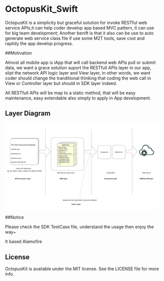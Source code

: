 # OctopusKit_Swift
 
OctopusKit is a simplicity but graceful solution for invoke RESTful web service APIs,it can help coder develop app based MVC pattern, it can use for big team development; Another benift is that it also can be use to auto generate web service class file if use some M2T tools, save cost and raplidy the app develop progress.

##Motivation

 Almost all mobile app is iApp that will call backend web APIs pull or submit data, we want a grace solution suport the RESTfull APIs layer in our app, slipt the network API logic layer and  View layer, in other words, we want coder should change the tranditional thinking that coding the web call in View or Controller layer but should in SDK layer indeed. 

 All RESTfull APIs will be map to a static method, that will be easy maintenance, easy extendable also simply to apply in App development.
 


## Layer Diagram

![image](img/layer.png?raw=true)


##Notice

Please check the SDK TestCase file, understand the usage then enjoy the way~


It based Alamofire

## License

OctopusKit is available under the MIT license. See the LICENSE file for more info.
